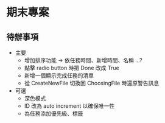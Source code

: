 # 期末專案
## 待辦事項
- 主要
  - 增加排序功能 -> 依任務時間、新增時間、名稱 ...?
  - 點擊 radio button 時把 Done 改成 True
  - 新增一個顯示完成任務的清單
  - 從 CreateNewFile 切換回 ChoosingFile 時還原警告訊息
- 可選
  - 深色模式
  - ID 改為 auto increment 以確保唯一性
  - 為任務添加優先級、標籤